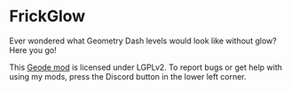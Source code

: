 # FrickGlow
Ever wondered what Geometry Dash levels would look like without glow? Here you go!

This [Geode mod](https://geode-sdk.org) is licensed under LGPLv2. To report bugs or get help with using my mods, press the Discord button in the lower left corner.